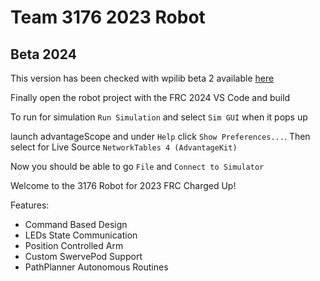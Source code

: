 # Team 3176 2023 Robot

## Beta 2024

This version has been checked with wpilib beta 2 available [here](https://github.com/wpilibsuite/allwpilib/releases/tag/v2024.1.1-beta-2)


Finally open the robot project with the FRC 2024 VS Code and build

To run for simulation `Run Simulation` and select `Sim GUI` when it pops up

launch advantageScope and under `Help` click `Show Preferences...`. Then select for Live Source `NetworkTables 4 (AdvantageKit)`

Now you should be able to go `File` and `Connect to Simulator`

Welcome to the 3176 Robot for 2023 FRC Charged Up!

Features:

- Command Based Design
- LEDs State Communication
- Position Controlled Arm
- Custom SwervePod Support
- PathPlanner Autonomous Routines

